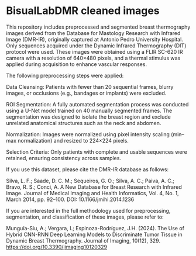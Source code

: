 # BisualLabDMR cleaned images

This repository includes preprocessed and segmented breast thermography images derived from the Database for Mastology Research with Infrared Image (DMR-IR), originally captured at Antonio Pedro University Hospital. Only sequences acquired under the Dynamic Infrared Thermography (DIT) protocol were used. These images were obtained using a FLIR SC-620 IR camera with a resolution of 640×480 pixels, and a thermal stimulus was applied during acquisition to enhance vascular responses.

The following preprocessing steps were applied:

Data Cleansing: Patients with fewer than 20 sequential frames, blurry images, or occlusions (e.g., bandages or implants) were excluded.

ROI Segmentation: A fully automated segmentation process was conducted using a U-Net model trained on 40 manually segmented frames. The segmentation was designed to isolate the breast region and exclude unrelated anatomical structures such as the neck and abdomen.

Normalization: Images were normalized using pixel intensity scaling (min–max normalization) and resized to 224×224 pixels.

Selection Criteria: Only patients with complete and usable sequences were retained, ensuring consistency across samples.

If you use this dataset, please cite the DMR-IR database as follows:

Silva, L. F.; Saade, D. C. M.; Sequeiros, G. O.; Silva, A. C.; Paiva, A. C.; Bravo, R. S.; Conci, A.
A New Database for Breast Research with Infrared Image. Journal of Medical Imaging and Health Informatics, Vol. 4, No. 1, March 2014, pp. 92–100.
DOI: 10.1166/jmihi.2014.1236

If you are interested in the full methodology used for preprocessing, segmentation, and classification of these images, please refer to:

Munguía-Siu, A.; Vergara, I.; Espinoza-Rodríguez, J.H. (2024).
The Use of Hybrid CNN-RNN Deep Learning Models to Discriminate Tumor Tissue in Dynamic Breast Thermography.
Journal of Imaging, 10(12), 329. https://doi.org/10.3390/jimaging10120329
